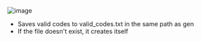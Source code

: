 ![image](https://github.com/rxyzqc/NitroGen/assets/120246386/4f838596-db6a-443e-8b96-c8eacbbecc20)

* Saves valid codes to valid_codes.txt in the same path as gen
* If the file doesn't exist, it creates itself
